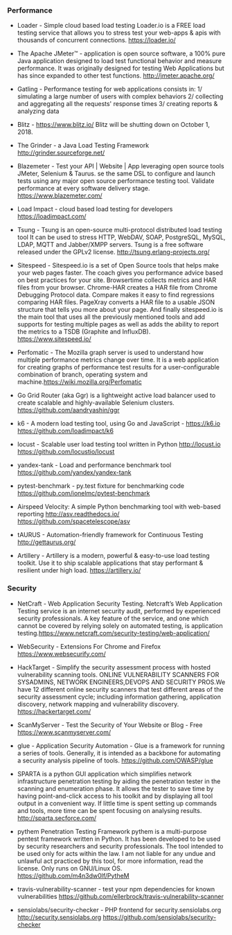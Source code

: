 ### Performance 
* Loader - Simple cloud based load testing Loader.io is a FREE load testing service that allows you to stress test
your web-apps & apis with thousands of concurrent connections. https://loader.io/

* The Apache JMeter™  - application is open source software, a 100% pure Java application designed to load test functional behavior and measure performance. It was originally designed for testing Web Applications but has since expanded to other test functions. http://jmeter.apache.org/

* Gatling - Performance testing for web applications consists in: 1/ simulating a large number of users with complex behaviors
2/ collecting and aggregating all the requests' response times
3/ creating reports & analyzing data

* Blitz - https://www.blitz.io/ Blitz will be shutting down on October 1, 2018.

* The Grinder - a Java Load Testing Framework http://grinder.sourceforge.net/

* Blazemeter - Test your API | Website | App leveraging open source tools JMeter, Selenium & Taurus. se the same DSL to configure and launch tests using any major open source performance testing tool. Validate performance at every software delivery stage. https://www.blazemeter.com/

* Load Impact - cloud based load testing for developers https://loadimpact.com/

* Tsung - Tsung is an open-source multi-protocol distributed load testing tool
It can be used to stress HTTP, WebDAV, SOAP, PostgreSQL, MySQL, LDAP, MQTT and Jabber/XMPP servers. Tsung is a free software released under the GPLv2 license. http://tsung.erlang-projects.org/

* Sitespeed - Sitespeed.io is a set of Open Source tools that helps make your web pages faster. The coach gives you performance advice based on best practices for your site. Browsertime collects metrics and HAR files from your browser. Chrome-HAR creates a HAR file from Chrome Debugging Protocol data. Compare makes it easy to find regressions comparing HAR files. PageXray converts a HAR file to a usable JSON structure that tells you more about your page. And finally sitespeed.io is the main tool that uses all the previously mentioned tools and add supports for testing multiple pages as well as adds the ability to report the metrics to a TSDB (Graphite and InfluxDB). https://www.sitespeed.io/

* Perfomatic - The Mozilla graph server is used to understand how multiple performance metrics change over time. It is a web application for creating graphs of performance test results for a user-configurable combination of branch, operating system and machine.https://wiki.mozilla.org/Perfomatic

* Go Grid Router (aka Ggr) is a lightweight active load balancer used to create scalable and highly-available Selenium clusters. https://github.com/aandryashin/ggr

* k6 - A modern load testing tool, using Go and JavaScript - https://k6.io  https://github.com/loadimpact/k6

* locust - Scalable user load testing tool written in Python http://locust.io https://github.com/locustio/locust

* yandex-tank - Load and performance benchmark tool https://github.com/yandex/yandex-tank

* pytest-benchmark - py.test fixture for benchmarking code  https://github.com/ionelmc/pytest-benchmark

* Airspeed Velocity: A simple Python benchmarking tool with web-based reporting http://asv.readthedocs.io/ https://github.com/spacetelescope/asv 

* tAURUS - Automation-friendly framework for Continuous Testing http://gettaurus.org/ 

* Artillery - Artillery is a modern, powerful & easy-to-use load testing toolkit. Use it to ship scalable applications that stay performant & resilient under high load. https://artillery.io/

### Security
* NetCraft - Web Application Security Testing. Netcraft’s Web Application Testing service is an internet security audit, performed by experienced security professionals. A key feature of the service, and one which cannot be covered by relying solely on automated testing, is application testing.https://www.netcraft.com/security-testing/web-application/

* WebSecurity - Extensions For Chrome and Firefox https://www.websecurify.com/

* HackTarget - Simplify the security assessment process with hosted vulnerability scanning tools. ONLINE VULNERABILITY SCANNERS
FOR SYSADMINS, NETWORK ENGINEERS,DEVOPS AND SECURITY PROS.We have 12 different online security scanners that test different areas of the security assessment cycle; including information gathering, application discovery, network mapping and vulnerability discovery. https://hackertarget.com/

* ScanMyServer - Test the Security of Your Website or Blog - Free https://www.scanmyserver.com/

* glue - Application Security Automation - Glue is a framework for running a series of tools. Generally, it is intended as a backbone for automating a security analysis pipeline of tools.  https://github.com/OWASP/glue

* SPARTA is a python GUI application which simplifies network infrastructure penetration testing by aiding the penetration tester in the scanning and enumeration phase. It allows the tester to save time by having point-and-click access to his toolkit and by displaying all tool output in a convenient way. If little time is spent setting up commands and tools, more time can be spent focusing on analysing results. http://sparta.secforce.com/ 

* pythem Penetration Testing Framework
pythem is a multi-purpose pentest framework written in Python. It has been developed to be used by security researchers and security professionals. The tool intended to be used only for acts within the law. I am not liable for any undue and unlawful act practiced by this tool, for more information, read the license. Only runs on GNU/Linux OS. https://github.com/m4n3dw0lf/PytheM 

* travis-vulnerability-scanner -  test your npm dependencies for known vulnerabilities https://github.com/ellerbrock/travis-vulnerability-scanner

*  sensiolabs/security-checker - PHP frontend for security.sensiolabs.org http://security.sensiolabs.org https://github.com/sensiolabs/security-checker
